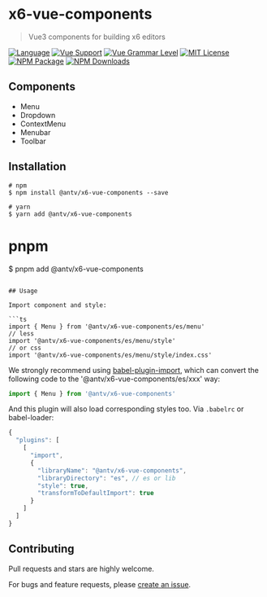 # x6-vue-components

> Vue3 components for building x6 editors

[![Language](https://img.shields.io/badge/language-typescript-blue.svg?style=flat-square)](https://www.typescriptlang.org)
[![Vue Support](https://img.shields.io/badge/support-Vue3-green?style=flat)](./package.json) 
[![Vue Grammar Level](https://img.shields.io/badge/full-Composition%20API-blue?style=flat)](https://v3.vuejs.org/guide/composition-api-introduction.html)
[![MIT License](https://img.shields.io/github/license/antvis/x6?style=flat-square)](/LICENSE) 
[![NPM Package](https://img.shields.io/npm/v/@antv/x6-vue-components.svg?style=flat-square)](https://www.npmjs.com/package/@antv/x6-react-components) 
[![NPM Downloads](http://img.shields.io/npm/dm/@antv/x6-vue-components.svg?style=flat-square)](https://www.npmjs.com/package/@antv/x6-react-components) 

## Components

- Menu
- Dropdown
- ContextMenu
- Menubar
- Toolbar

## Installation

```shell
# npm
$ npm install @antv/x6-vue-components --save

# yarn
$ yarn add @antv/x6-vue-components
```

# pnpm
$ pnpm add @antv/x6-vue-components
```

## Usage

Import component and style:

```ts
import { Menu } from '@antv/x6-vue-components/es/menu'
// less
import '@antv/x6-vue-components/es/menu/style'
// or css
import '@antv/x6-vue-components/es/menu/style/index.css'
```

We strongly recommend using [babel-plugin-import](https://github.com/ant-design/babel-plugin-import), which can convert the following code to the '@antv/x6-vue-components/es/xxx' way:

```ts
import { Menu } from '@antv/x6-vue-components'
```

And this plugin will also load corresponding styles too. Via `.babelrc` or babel-loader:

```js
{
  "plugins": [
    [
      "import",
      {
        "libraryName": "@antv/x6-vue-components",
        "libraryDirectory": "es", // es or lib
        "style": true,
        "transformToDefaultImport": true
      }
    ]
  ]
}
```

## Contributing

Pull requests and stars are highly welcome.

For bugs and feature requests, please [create an issue](https://github.com/antvis/x6/issues/new).
